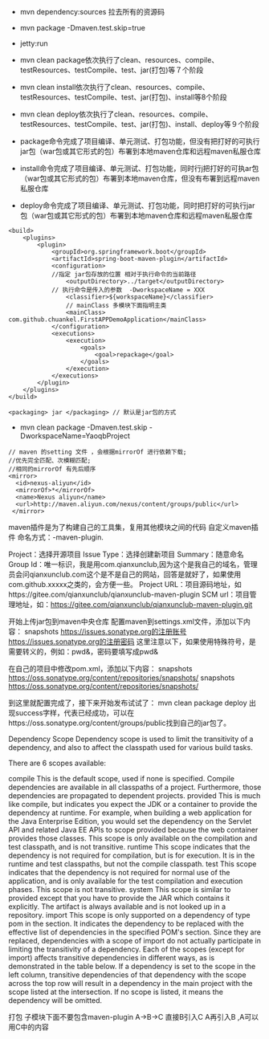 * mvn dependency:sources 拉去所有的资源码

* mvn package -Dmaven.test.skip=true
* jetty:run
* mvn clean package依次执行了clean、resources、compile、testResources、testCompile、test、jar(打包)等７个阶段
* mvn clean install依次执行了clean、resources、compile、testResources、testCompile、test、jar(打包)、install等8个阶段
* mvn clean deploy依次执行了clean、resources、compile、testResources、testCompile、test、jar(打包)、install、deploy等９个阶段
* package命令完成了项目编译、单元测试、打包功能，但没有把打好的可执行jar包（war包或其它形式的包）布署到本地maven仓库和远程maven私服仓库
* install命令完成了项目编译、单元测试、打包功能，同时行j把打好的可执ar包（war包或其它形式的包）布署到本地maven仓库，但没有布署到远程maven私服仓库
* deploy命令完成了项目编译、单元测试、打包功能，同时把打好的可执行jar包（war包或其它形式的包）布署到本地maven仓库和远程maven私服仓库
```
<build>
    <plugins>
        <plugin>
            <groupId>org.springframework.boot</groupId>
            <artifactId>spring-boot-maven-plugin</artifactId>
            <configuration>
            //指定 jar包存放的位置 相对于执行命令的当前路径
                <outputDirectory>../target</outputDirectory>
            // 执行命令是传入的参数  -DworkspaceName = XXX 
                <classifier>${workspaceName}</classifier>
                // mainClass 多模块下面指明主类
                <mainClass> com.github.chuankel.FirstAPPDemoApplication</mainClass>
            </configuration>
            <executions>
                <execution>
                    <goals>
                        <goal>repackage</goal>
                    </goals>
                </execution>
            </executions>
        </plugin>
    </plugins>
</build>

<packaging> jar </packaging> // 默认是jar包的方式
```
* mvn clean package -Dmaven.test.skip -DworkspaceName=YaoqbProject   

```
// maven 的setting 文件 ，会根据mirrorOf 进行依赖下载;
//优先完全匹配、次模糊匹配;
//相同的mirrorOf 有先后顺序
<mirror>
  <id>nexus-aliyun</id>
  <mirrorOf>*</mirrorOf>
  <name>Nexus aliyun</name>
  <url>http://maven.aliyun.com/nexus/content/groups/public</url>
 </mirror>
```
maven插件是为了构建自己的工具集，复用其他模块之间的代码
自定义maven插件
命名方式：<yourplugin>-maven-plugin.
 
 Project：选择开源项目
 Issue Type：选择创建新项目
 Summary：随意命名
 Group Id：唯一标识，我是用com.qianxunclub,因为这个是我自己的域名，管理员会问qianxunclub.com这个是不是自己的网站，回答是就好了，如果使用com.github.xxxxx之类的，会方便一些。
 Project URL：项目源码地址，如https://gitee.com/qianxunclub/qianxunclub-maven-plugin
 SCM url：项目管理地址，如：https://gitee.com/qianxunclub/qianxunclub-maven-plugin.git
 
 开始上传jar包到maven中央仓库
 配置maven到settings.xml文件，添加以下内容：
 <servers> 
     <server> 
         <id>snapshots</id> 
         <username>https://issues.sonatype.org的注册账号</username> 
         <password>https://issues.sonatype.org的注册密码</password> 
     </server>
 </servers>
 这里注意以下，如果使用特殊符号，是需要转义的，例如：pwd&，密码要填写成pwd&amp;
 
 在自己的项目中修改pom.xml，添加以下内容：
 <distributionManagement>
     <repository>
         <id>snapshots</id>
         <url>https://oss.sonatype.org/content/repositories/snapshots/</url>
     </repository>
     <snapshotRepository>
         <id>snapshots</id>
         <url>https://oss.sonatype.org/content/repositories/snapshots/</url>
     </snapshotRepository>
 </distributionManagement>
 
 到这里就配置完成了，接下来开始发布试试了：
 mvn clean package deploy
 出现success字样，代表已经成功，可以在https://oss.sonatype.org/content/groups/public找到自己的jar包了。
 
 
 Dependency Scope
 Dependency scope is used to limit the transitivity of a dependency, and also to affect the classpath used for various build tasks.
 
 There are 6 scopes available:
 
 compile
 This is the default scope, used if none is specified. Compile dependencies are available in all classpaths of a project. Furthermore, those dependencies are propagated to dependent projects.
 provided
 This is much like compile, but indicates you expect the JDK or a container to provide the dependency at runtime. For example, when building a web application for the Java Enterprise Edition, you would set the dependency on the Servlet API and related Java EE APIs to scope provided because the web container provides those classes. This scope is only available on the compilation and test classpath, and is not transitive.
 runtime
 This scope indicates that the dependency is not required for compilation, but is for execution. It is in the runtime and test classpaths, but not the compile classpath.
 test
 This scope indicates that the dependency is not required for normal use of the application, and is only available for the test compilation and execution phases. This scope is not transitive.
 system
 This scope is similar to provided except that you have to provide the JAR which contains it explicitly. The artifact is always available and is not looked up in a repository.
 import
 This scope is only supported on a dependency of type pom in the <dependencyManagement> section. It indicates the dependency to be replaced with the effective list of dependencies in the specified POM's <dependencyManagement> section. Since they are replaced, dependencies with a scope of import do not actually participate in limiting the transitivity of a dependency.
 Each of the scopes (except for import) affects transitive dependencies in different ways, as is demonstrated in the table below. If a dependency is set to the scope in the left column, transitive dependencies of that dependency with the scope across the top row will result in a dependency in the main project with the scope listed at the intersection. If no scope is listed, it means the dependency will be omitted.
 
 
 打包 子模块下面不要包含maven-plugin 
 A->B->C
 直接B引入C A再引入B ,A可以用C中的内容